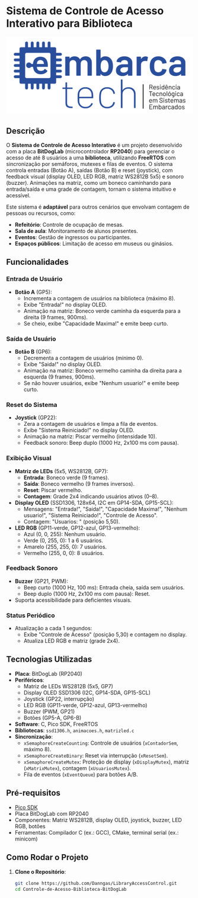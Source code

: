 # Sistema de Controle de Acesso Interativo para Biblioteca

![Sistema de Controle](logo-embarcaTech.png)

## Descrição

O **Sistema de Controle de Acesso Interativo** é um projeto desenvolvido com a placa **BitDogLab** (microcontrolador **RP2040**) para gerenciar o acesso de até 8 usuários a uma **biblioteca**, utilizando **FreeRTOS** com sincronização por semáforos, mutexes e filas de eventos. O sistema controla entradas (Botão A), saídas (Botão B) e reset (joystick), com feedback visual (display OLED, LED RGB, matriz WS2812B 5x5) e sonoro (buzzer). Animações na matriz, como um boneco caminhando para entrada/saída e uma grade de contagem, tornam o sistema intuitivo e acessível.

Este sistema é **adaptável** para outros cenários que envolvam contagem de pessoas ou recursos, como:
- **Refeitório**: Controle de ocupação de mesas.
- **Sala de aula**: Monitoramento de alunos presentes.
- **Eventos**: Gestão de ingressos ou participantes.
- **Espaços públicos**: Limitação de acesso em museus ou ginásios.

## Funcionalidades

### Entrada de Usuário
- **Botão A** (GP5):
  - Incrementa a contagem de usuários na biblioteca (máximo 8).
  - Exibe "Entrada!" no display OLED.
  - Animação na matriz: Boneco verde caminha da esquerda para a direita (9 frames, 900ms).
  - Se cheio, exibe "Capacidade Maxima!" e emite beep curto.

### Saída de Usuário
- **Botão B** (GP6):
  - Decrementa a contagem de usuários (mínimo 0).
  - Exibe "Saida!" no display OLED.
  - Animação na matriz: Boneco vermelho caminha da direita para a esquerda (9 frames, 900ms).
  - Se não houver usuários, exibe "Nenhum usuario!" e emite beep curto.

### Reset do Sistema
- **Joystick** (GP22):
  - Zera a contagem de usuários e limpa a fila de eventos.
  - Exibe "Sistema Reiniciado!" no display OLED.
  - Animação na matriz: Piscar vermelho (intensidade 10).
  - Feedback sonoro: Beep duplo (1000 Hz, 2x100 ms com pausa).

### Exibição Visual
- **Matriz de LEDs** (5x5, WS2812B, GP7):
  - **Entrada**: Boneco verde (9 frames).
  - **Saída**: Boneco vermelho (9 frames inversos).
  - **Reset**: Piscar vermelho.
  - **Contagem**: Grade 2x4 indicando usuários ativos (0–8).
- **Display OLED** (SSD1306, 128x64, I2C em GP14-SDA, GP15-SCL):
  - Mensagens: "Entrada!", "Saida!", "Capacidade Maxima!", "Nenhum usuario!", "Sistema Reiniciado!", "Controle de Acesso".
  - Contagem: "Usuarios: <N>" (posição 5,50).
- **LED RGB** (GP11-verde, GP12-azul, GP13-vermelho):
  - Azul (0, 0, 255): Nenhum usuário.
  - Verde (0, 255, 0): 1 a 6 usuários.
  - Amarelo (255, 255, 0): 7 usuários.
  - Vermelho (255, 0, 0): 8 usuários.

### Feedback Sonoro
- **Buzzer** (GP21, PWM):
  - Beep curto (1000 Hz, 100 ms): Entrada cheia, saída sem usuários.
  - Beep duplo (1000 Hz, 2x100 ms com pausa): Reset.
- Suporta acessibilidade para deficientes visuais.

### Status Periódico
- Atualização a cada 1 segundos:
  - Exibe "Controle de Acesso" (posição 5,30) e contagem no display.
  - Atualiza LED RGB e matriz (grade 2x4).

## Tecnologias Utilizadas

- **Placa**: BitDogLab (RP2040)
- **Periféricos**:
  - Matriz de LEDs WS2812B (5x5, GP7)
  - Display OLED SSD1306 (I2C, GP14-SDA, GP15-SCL)
  - Joystick (GP22, interrupção)
  - LED RGB (GP11-verde, GP12-azul, GP13-vermelho)
  - Buzzer (PWM, GP21)
  - Botões (GP5-A, GP6-B)
- **Software**: C, Pico SDK, FreeRTOS
- **Bibliotecas**: `ssd1306.h`, `animacoes.h`, `matrizled.c`
- **Sincronização**:
  - `xSemaphoreCreateCounting`: Controle de usuários (`xContadorSem`, máximo 8).
  - `xSemaphoreCreateBinary`: Reset via interrupção (`xResetSem`).
  - `xSemaphoreCreateMutex`: Proteção de display (`xDisplayMutex`), matriz (`xMatrixMutex`), contagem (`xUsuariosMutex`).
  - Fila de eventos (`xEventQueue`) para botões A/B.

## Pré-requisitos

- [Pico SDK](https://github.com/raspberrypi/pico-sdk)
- Placa BitDogLab com RP2040
- Componentes: Matriz WS2812B, display OLED, joystick, buzzer, LED RGB, botões
- Ferramentas: Compilador C (ex.: GCC), CMake, terminal serial (ex.: minicom)

## Como Rodar o Projeto

1. **Clone o Repositório**:
   ```bash
   git clone https://github.com/Danngas/LibraryAccessControl.git
   cd Controle-de-Acesso-Biblioteca-BitDogLab

